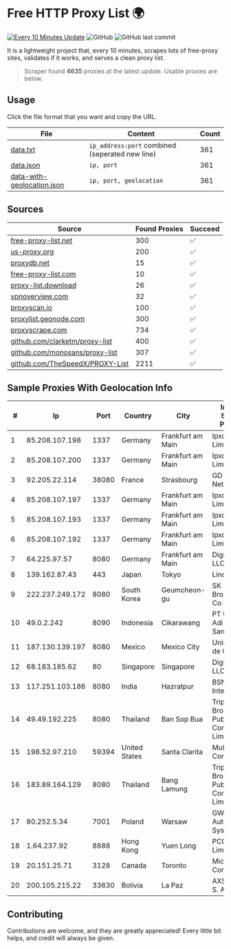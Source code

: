 
# Free HTTP Proxy List 🌍

[![Every 10 Minutes Update](https://github.com/mertguvencli/http-proxy-list/actions/workflows/main.yml/badge.svg?branch=main)](https://github.com/mertguvencli/http-proxy-list/actions/workflows/main.yml)
![GitHub](https://img.shields.io/github/license/mertguvencli/http-proxy-list)
![GitHub last commit](https://img.shields.io/github/last-commit/mertguvencli/http-proxy-list)

It is a lightweight project that, every 10 minutes, scrapes lots of free-proxy sites, validates if it works, and serves a clean proxy list.


> Scraper found **4635** proxies at the latest update. Usable proxies are below.

## Usage

Click the file format that you want and copy the URL.


|File|Content|Count|
|----|-------|-----|
|[data.txt](https://raw.githubusercontent.com/mertguvencli/http-proxy-list/main/proxy-list/data.txt)|`ip_address:port` combined (seperated new line)|361|
|[data.json](https://raw.githubusercontent.com/mertguvencli/http-proxy-list/main/proxy-list/data.json)|`ip, port`|361|
|[data-with-geolocation.json](https://raw.githubusercontent.com/mertguvencli/http-proxy-list/main/proxy-list/data-with-geolocation.json)|`ip, port, geolocation`|361|

## Sources

|Source|Found Proxies|Succeed|
|------|-------------|-------|
|[free-proxy-list.net](https://free-proxy-list.net)|300|✅|
|[us-proxy.org](https://www.us-proxy.org)|200|✅|
|[proxydb.net](http://proxydb.net)|15|✅|
|[free-proxy-list.com](https://free-proxy-list.com/?page=&port=&type%5B%5D=http&type%5B%5D=https&up_time=0&search=Search)|10|✅|
|[proxy-list.download](https://www.proxy-list.download/HTTP)|26|✅|
|[vpnoverview.com](https://vpnoverview.com/privacy/anonymous-browsing/free-proxy-servers)|32|✅|
|[proxyscan.io](https://www.proxyscan.io)|100|✅|
|[proxylist.geonode.com](https://proxylist.geonode.com/api/proxy-list?limit=300&page=1&sort_by=lastChecked&sort_type=desc&protocols=http,https)|300|✅|
|[proxyscrape.com](https://api.proxyscrape.com/v2/?request=displayproxies&protocol=http&timeout=10000&country=all&ssl=all&anonymity=all)|734|✅|
|[github.com/clarketm/proxy-list](https://raw.githubusercontent.com/clarketm/proxy-list/master/proxy-list-raw.txt)|400|✅|
|[github.com/monosans/proxy-list](https://raw.githubusercontent.com/monosans/proxy-list/main/proxies/http.txt)|307|✅|
|[github.com/TheSpeedX/PROXY-List](https://raw.githubusercontent.com/TheSpeedX/PROXY-List/master/http.txt)|2211|✅|


## Sample Proxies With Geolocation Info

|#|Ip|Port|Country|City|Internet Service Provider|
|-|--|----|-------|----|-------------------------|
|1|85.208.107.198|1337|Germany|Frankfurt am Main|Ipxo UK Limited|
|2|85.208.107.200|1337|Germany|Frankfurt am Main|Ipxo UK Limited|
|3|92.205.22.114|38080|France|Strasbourg|GD MASS Network|
|4|85.208.107.197|1337|Germany|Frankfurt am Main|Ipxo UK Limited|
|5|85.208.107.193|1337|Germany|Frankfurt am Main|Ipxo UK Limited|
|6|85.208.107.192|1337|Germany|Frankfurt am Main|Ipxo UK Limited|
|7|64.225.97.57|8080|Germany|Frankfurt am Main|DigitalOcean, LLC|
|8|139.162.87.43|443|Japan|Tokyo|Linode, LLC|
|9|222.237.249.172|8080|South Korea|Geumcheon-gu|SK Broadband Co Ltd|
|10|49.0.2.242|8090|Indonesia|Cikarawang|PT Usaha Adi Sanggoro|
|11|187.130.139.197|8080|Mexico|Mexico City|Uninet S.A. de C.V.|
|12|68.183.185.62|80|Singapore|Singapore|DigitalOcean, LLC|
|13|117.251.103.186|8080|India|Hazratpur|BSNL Internet|
|14|49.49.192.225|8080|Thailand|Ban Sop Bua|Triple T Broadband Public Company Limited|
|15|198.52.97.210|59394|United States|Santa Clarita|Multacom Corporation|
|16|183.89.164.129|8080|Thailand|Bang Lamung|Triple T Broadband Public Company Limited|
|17|80.252.5.34|7001|Poland|Warsaw|GWNET Autonomus System|
|18|1.64.237.92|8888|Hong Kong|Yuen Long|PCCW IMS Limited|
|19|20.151.25.71|3128|Canada|Toronto|Microsoft Corporation|
|20|200.105.215.22|33630|Bolivia|La Paz|AXS Bolivia S. A.|



## Contributing

Contributions are welcome, and they are greatly appreciated! Every
little bit helps, and credit will always be given.


